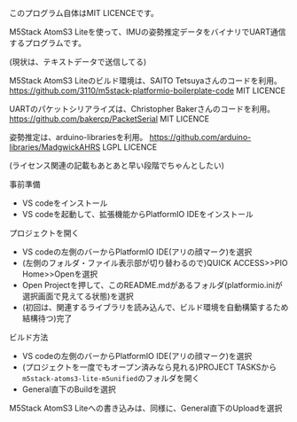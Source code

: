 このプログラム自体はMIT LICENCEです。

M5Stack AtomS3 Liteを使って、IMUの姿勢推定データをバイナリでUART通信するプログラムです。

(現状は、テキストデータで送信してる)

M5Stack AtomS3 Liteのビルド環境は、SAITO Tetsuyaさんのコードを利用。
https://github.com/3110/m5stack-platformio-boilerplate-code
MIT LICENCE

UARTのパケットシリアライズは、Christopher Bakerさんのコードを利用。
https://github.com/bakercp/PacketSerial
MIT LICENCE

姿勢推定は、arduino-librariesを利用。
https://github.com/arduino-libraries/MadgwickAHRS
LGPL LICENCE

(ライセンス関連の記載もあとあと早い段階でちゃんとしたい)

事前準備

- VS codeをインストール
- VS codeを起動して、拡張機能からPlatformIO IDEをインストール

プロジェクトを開く

- VS codeの左側のバーからPlatformIO IDE(アリの顔マーク)を選択
- (左側のフォルダ・ファイル表示部が切り替わるので)QUICK ACCESS>>PIO Home>>Openを選択
- Open Projectを押して、このREADME.mdがあるフォルダ(platformio.iniが選択画面で見えてる状態)を選択
- (初回は、関連するライブラリを読み込んで、ビルド環境を自動構築するため結構待つ)完了

ビルド方法

- VS codeの左側のバーからPlatformIO IDE(アリの顔マーク)を選択
- (プロジェクトを一度でもオープン済みなら見れる)PROJECT TASKSから`m5stack-atoms3-lite-m5unified`のフォルダを開く
- General直下のBuildを選択

M5Stack AtomS3 Liteへの書き込みは、同様に、General直下のUploadを選択